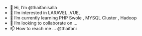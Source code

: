 - 👋 Hi, I’m @thaifanisalla
- 👀 I’m interested in LARAVEL ,VUE,
- 🌱 I’m currently learning PHP Swole , MYSQL Cluster , Hadoop 
- 💞️ I’m looking to collaborate on ...
- 📫 How to reach me ...
@thaifani

<!---
thaifanisalla/thaifanisalla is a ✨ special ✨ repository because its `README.md` (this file) appears on your GitHub profile.
You can click the Preview link to take a look at your changes.
--->
